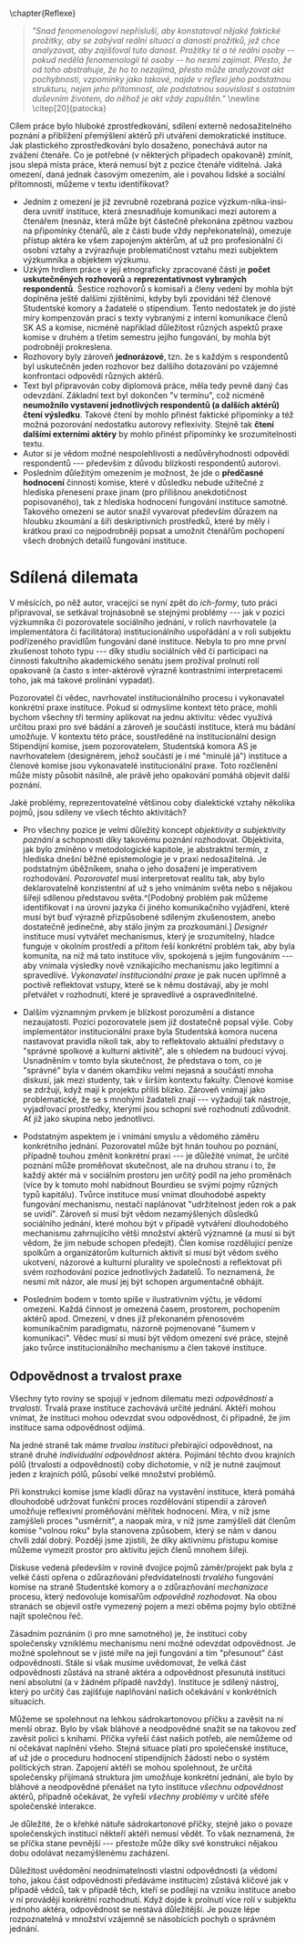 \chapter{Reflexe}

> *"Snad fenomenologovi nepřísluší, aby konstatoval nějaké faktické prožitky, aby se zabýval reální situací a daností prožitků, jež chce analyzovat, aby zajišťoval tuto danost. Prožitky té a té reální osoby -- pokud nedělá fenomenologii té osoby -- ho nesmí zajímat. Přesto, že od toho abstrahuje, že ho to nezajímá, přesto může analyzovat akt pochybnosti, vzpomínky jako takové, najde v reflexi jeho podstatnou strukturu, nejen jeho přítomnost, ale podstatnou souvislost s ostatním duševním životem, do něhož je akt vždy zapuštěn."* \newline \citep[20]{patocka}

Cílem práce bylo hluboké zprostředkování, sdílení externě nedosažitelného poznání a přiblížení přemýšlení aktérů při utváření demokratické instituce. Jak plastického zprostředkování bylo dosaženo, ponechává autor na zvážení čtenáře. Co je potřebné (v některých případech opakovaně) zmínit, jsou slepá místa práce, která nemusí být z pozice čtenáře viditelná. Jaká omezení, daná jednak časovým omezením, ale i povahou lidské a sociální přítomnosti, můžeme v textu identifikovat?

- Jedním z omezení je již zevrubně rozebraná pozice výzkum\-níka-insi\-dera uvnitř instituce, která znesnadňuje komunikaci mezi autorem a čtenářem (nesnáz, která může být částečně překonána zpětnou vazbou na připomínky čtenářů, ale z části bude vždy nepřekonatelná), omezuje přístup aktéra ke všem zapojeným aktérům, ať už pro profesionální či osobní vztahy a zvýrazňuje problematičnost vztahu mezi subjektem výzkumníka a objektem výzkumu.
- Úzkým hrdlem práce v její etnograficky zpracované části je **počet uskutečněných rozhovorů** a **reprezentativnost vybraných respondentů**. Šestice rozhovorů s komisaři a členy vedení by mohla být doplněna ještě dalšími zjištěními, kdyby byli zpovídáni též členové Studentské komory a žadatelé o stipendium. Tento nedostatek je do jisté míry kompenzován prací s texty vybranými z interní komunikace členů SK AS a komise, nicméně například důležitost různých aspektů praxe komise v druhém a třetím semestru jejího fungování, by mohla být podrobněji prokreslena.
- Rozhovory byly zároveň **jednorázové**, tzn. že s každým s respondentů byl uskutečněn jeden rozhovor bez dalšího dotazování po vzájemné konfrontaci odpovědí různých aktérů.
- Text byl připravován coby diplomová práce, měla tedy pevně daný čas odevzdání. Základní text byl dokončen "v termínu", což nicméně **neumožnilo vystavení jednotlivých respondentů (a dalších aktérů) čtení výsledku**. Takové čtení by mohlo přinést faktické připomínky a též možná pozorování nedostatku autorovy reflexivity. Stejně tak **čtení dalšími externími aktéry** by mohlo přinést připomínky ke srozumitelnosti textu.
- Autor si je vědom možné nespolehlivosti a nedůvěryhodnosti odpovědí respondentů --- především z důvodu blízkosti respondentů autorovi.
- Posledním důležitým omezením je možnost, že jde o **předčasné hodnocení** činnosti komise, které v důsledku nebude užitečné z hlediska přenesení praxe jinam (pro přílišnou anekdotičnost popisovaného), tak z hlediska hodnocení fungování instituce samotné. Takového omezení se autor snažil vyvarovat především důrazem na hloubku zkoumání a šíři deskriptivních prostředků, které by měly i krátkou praxi co nejpodrobněji popsat a umožnit čtenářům pochopení všech drobných detailů fungování instituce.

# Sdílená dilemata

V měsících, po něž autor, vracející se nyní zpět do *ich-formy*, tuto práci připravoval, se setkával trojnásobně se stejnými problémy --- jak v pozici výzkumníka či pozorovatele sociálního jednání, v rolích navrhovatele (a implementátora či facilitátora) institucionálního uspořádání a v roli subjektu podřízeného pravidlům fungování dané instituce. Nebyla to pro mne první zkušenost tohoto typu --- díky studiu sociálních věd či participaci na činnosti fakultního akademického senátu jsem prožíval prolnutí rolí opakovaně (a často s inter-aktérově výrazně kontrastními interpretacemi toho, jak má takové prolínání vypadat).

Pozorovatel či vědec, navrhovatel institucionálního procesu i vykonavatel konkrétní praxe instituce. Pokud si odmyslíme kontext této práce, mohli bychom všechny tři termíny aplikovat na jednu aktivitu: vědec využívá určitou praxi pro své bádání a zároveň je součástí instituce, která mu bádání umožňuje. V kontextu této práce, soustředěné na institucionální design Stipendijní komise, jsem pozorovatelem, Studentská komora AS je navrhovatelem (designérem, jehož součástí je i mé "minulé já") instituce a členové komise jsou vykonavatelé institucionální praxe. Toto rozčlenění může místy působit násilně, ale právě jeho opakování pomáhá objevit další poznání.

Jaké problémy, reprezentovatelné většinou coby dialektické vztahy několika pojmů, jsou sdíleny ve všech těchto aktivitách?

- Pro všechny pozice je velmi důležitý koncept *objektivity a subjektivity poznání* a schopnosti díky takovému poznání rozhodovat. Objektivita, jak bylo zmíněno v metodologické kapitole, je abstraktní termín, z hlediska dnešní běžné epistemologie je v praxi nedosažitelná. Je podstatným úběžníkem, snaha o jeho dosažení je imperativem rozhodování. *Pozorovatel* musí interpretovat realitu tak, aby bylo deklarovatelně konzistentní ať už s jeho vnímáním světa nebo s nějakou šířeji sdílenou představou světa.^[Podobný problém pak můžeme identifikovat i na úrovni jazyka či jiného komunikačního vyjádření, které musí být buď výrazně přizpůsobené sdíleným zkušenostem, anebo dostatečně jedinečné, aby stálo jiným za prozkoumání.] *Designér* instituce musí vytvářet mechanismus, který je srozumitelný, hladce funguje v okolním prostředí a přitom řeší konkrétní problém tak, aby byla komunita, na niž má tato instituce vliv, spokojená s jejím fungováním --- aby vnímala výsledky nově vznikajícího mechanismu jako legitimní a spravedlivé. *Vykonavatel institucionální praxe* je pak nucen upřímně a poctivě reflektovat vstupy, které se k němu dostávají, aby je mohl přetvářet v rozhodnutí, které je spravedlivé a ospravedlnitelné.

- Dalším významným prvkem je blízkost porozumění a distance nezaujatosti. Pozici pozorovatele jsem již dostatečně popsal výše. Coby implementátor institucionální praxe byla Studentská komora nucena nastavovat pravidla nikoli tak, aby to reflektovalo aktuální představy o "správné spolkové a kulturní aktivitě", ale s ohledem na budoucí vývoj. Usnadněním v tomto byla skutečnost, že představa o tom, co je "správné" byla v daném okamžiku velmi nejasná a součástí mnoha diskusí, jak mezi studenty, tak v širším kontextu fakulty. Členové komise se zdržují, když mají k projektu příliš blízko. Zároveň vnímají jako problematické, že se s mnohými žadateli znají --- vyžadují tak nástroje, vyjadřovací prostředky, kterými jsou schopní své rozhodnutí zdůvodnit. Ať již jako skupina nebo jednotlivci.

- Podstatným aspektem je i vnímání smyslu a vědomého záměru konkrétního jednání. Pozorovatel může být hnán touhou po poznání, případně touhou změnit konkrétní praxi --- je důležité vnímat, že určité poznání může proměňovat skutečnost, ale na druhou stranu i to, že každý aktér má v sociálním prostoru jen určitý podíl na jeho proměnách (více by k tomuto mohl nabídnout Bourdieu se svými pojmy různých typů kapitálu). Tvůrce instituce musí vnímat dlouhodobé aspekty fungování mechanismu, nestačí naplánovat "udržitelnost jeden rok a pak se uvidí". Zároveň si musí být vědom nezamýšlených důsledků sociálního jednání, které mohou být v případě vytváření dlouhodobého mechanismu zahrnujícího větší množství aktérů významné (a musí si být vědom, že jim nebude schopen předejít). Člen komise rozdělující peníze spolkům a organizátorům kulturních aktivit si musí být vědom svého ukotvení, názorové a kulturní plurality ve společnosti a reflektovat při svém rozhodování pozice jednotlivých žadatelů. To neznamená, že nesmí mít názor, ale musí jej být schopen argumentačně obhájit.

- Posledním bodem v tomto spíše v ilustrativním výčtu, je vědomí omezení. Každá činnost je omezená časem, prostorem, pochopením aktérů apod. Omezení, v dnes již překonaném přenosovém komunikačním paradigmatu, názorně pojmenované "šumem v komunikaci". Vědec musí si musí být vědom omezení své práce, stejně jako tvůrce institucionálního mechanismu a člen takové instituce.

## Odpovědnost a trvalost praxe

Všechny tyto roviny se spojují v jednom dilematu mezi *odpovědností* a *trvalostí*. Trvalá praxe instituce zachovává určité jednání. Aktéři mohou vnímat, že instituci mohou odevzdat svou odpovědnost, či případně, že jim instituce sama odpovědnost odjímá. 

Na jedné straně tak máme *trvalou instituci* přebírající odpovědnost, na straně druhé *individuální odpovědnost* aktéra. Pojímání těchto dvou krajních pólů (trvalosti a odpovědnosti) coby dichotomie, v níž je nutné zaujmout jeden z krajních pólů, působí velké množství problémů.

Při konstrukci komise jsme kladli důraz na vystavění instituce, která pomáhá dlouhodobě udržovat funkční proces rozdělování stipendií a zároveň umožňuje reflexivní proměňování měřítek hodnocení. Míra, v níž jsme zamýšleli proces "usměrnit", a naopak míra, v níž jsme zamýšleli dát členům komise "volnou roku" byla stanovena způsobem, který se nám v danou chvíli zdál dobrý. Později jsme zjistili, že díky aktivnímu přístupu komise můžeme vymezit prostor pro aktivitu jejích členů mnohem šířeji.

Diskuse vedená především v rovině dvojice pojmů záměr/projekt pak byla z velké části opřena o zdůrazňování předvídatelnosti *trvalého* fungování komise na straně Studentské komory a o zdůrazňování *mechanizace* procesu, který nedovoluje komisařům *odpovědně rozhodovat*. Na obou stranách se objevil ostře vymezený pojem a mezi oběma pojmy bylo obtížné najít společnou řeč.

Zásadním poznáním (i pro mne samotného) je, že instituci coby společensky vzniklému mechanismu není možné odevzdat odpovědnost. Je možné spolehnout se v jisté míře na její fungování a tím "přesunout" část odpovědnosti. Stále si však musíme uvědomovat, že velká část odpovědnosti zůstává na straně aktéra a odpovědnost přesunutá instituci není absolutní (a v žádném případě navždy). Instituce je sdílený nástroj, který po určitý čas zajišťuje naplňování našich očekávání v konkrétních situacích.

Můžeme se spolehnout na lehkou sádrokartonovou příčku a zavěsit na ni menší obraz. Bylo by však bláhové a neodpovědné snažit se na takovou zeď zavěsit polici s knihami. Příčka vyřeší část našich potřeb, ale nemůžeme od ní očekávat naplnění všeho. Stejná situace platí pro společenské instituce, ať už jde o proceduru hodnocení stipendijních žádostí nebo o systém politických stran. Zapojení aktéři se mohou spolehnout, že určitá společensky přijímaná struktura jim umožňuje konkrétní jednání, ale bylo by bláhové a neodpovědné přenášet na tyto instituce *všechnu odpovědnost* aktérů, případně očekávat, že vyřeší *všechny problémy* v určité sféře společenské interakce.

Je důležité, že o křehké nátuře sádrokartonové příčky, stejně jako o povaze společenských institucí někteří aktéři nemusí vědět. To však neznamená, že se příčka stane pevnější --- přestože může díky své konstrukci nějakou dobu odolávat nezamýšlenému zacházení.

Důležitost uvědomění neodnímatelnosti vlastní odpovědnosti (a vědomí toho, jakou část odpovědnosti předáváme institucím) zůstává klíčové jak v případě vědců, tak v případě těch, kteří se podílejí na vzniku instituce anebo v ní provádějí konkrétní rozhodnutí. Když dojde k prolnutí více rolí v subjektu jednoho aktéra, odpovědnost se nestává důležitější. Je pouze lépe rozpoznatelná v množství vzájemně se násobících pochyb o správném jednání.